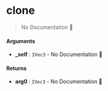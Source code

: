 # clone

> No Documentation 🚧

#### Arguments

- **\_self** : `IVec3` \- No Documentation 🚧

#### Returns

- **arg0** : `IVec3` \- No Documentation 🚧